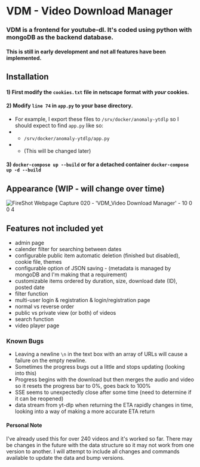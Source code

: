 # VDM - Video Download Manager

### VDM is a frontend for youtube-dl. It's coded using python with mongoDB as the backend database.

#### This is still in early development and not all features have been implemented.

## Installation

#### 1) First modify the `cookies.txt` file in netscape format with *your* cookies.

#### 2) Modify `line 74` in `app.py` to your base directory. 
- For example, I export these files to `/srv/docker/anomaly-ytdlp` so I should expect to find `app.py` like so:
- - `/srv/docker/anomaly-ytdlp/app.py` 
- - \(This will be changed later\)

#### 3) `docker-compose up --build` or for a detached container `docker-compose up -d --build`

## Appearance (WIP - will change over time)

![FireShot Webpage Capture 020 - 'VDM_Video Download Manager' - 10 0 0 4](https://github.com/samstarnes/vdm/assets/19420604/b54b9fe4-b0cf-460f-82a6-7a15c12d1842)


## Features not included yet
- admin page
- calender filter for searching between dates
- configurable public item automatic deletion (finished but disabled), cookie file, themes
- configurable option of JSON saving - (metadata is managed by mongoDB and I'm making that a requirement)
- customizable items ordered by duration, size, download date (ID), posted date
- filter function
- multi-user login & registration & login/registration page
- normal vs reverse order
- public vs private view (or both) of videos
- search function
- video player page

### Known Bugs
- Leaving a newline `\n` in the text box with an array of URLs will cause a failure on the empty newline.
- Sometimes the progress bugs out a little and stops updating (looking into this)
- Progress begins with the download but then merges the audio and video so it resets the progress bar to 0%, goes back to 100%
- SSE seems to unexpectedly close after some time (need to determine if it can be reopened)
- data stream from yt-dlp when returning the ETA rapidly changes in time, looking into a way of making a more accurate ETA return

#### Personal Note
I've already used this for over 240 videos and it's worked so far. There may be changes in the future with the data structure so it may not work from one version to another. I will attempt to include all changes and commands available to update the data and bump versions.
